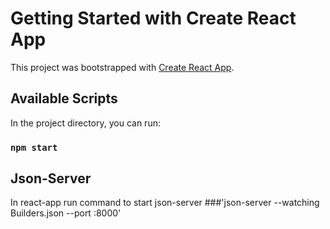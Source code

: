 # Getting Started with Create React App

This project was bootstrapped with [Create React App](https://github.com/facebook/create-react-app).

## Available Scripts

In the project directory, you can run:

### `npm start`


## Json-Server 
In react-app run command to start json-server 
###'json-server --watching Builders.json --port :8000' 


    
